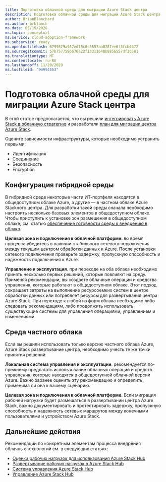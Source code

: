 ```yaml
---
title: Подготовка облачной среды для миграции Azure Stack центра
description: Подготовка облачной среды для миграции Azure Stack центра.
author: BrianBlanchard
ms.author: brblanch
ms.date: 05/19/2020
ms.topic: conceptual
ms.service: cloud-adoption-framework
ms.subservice: ready
ms.openlocfilehash: 6799879a957ed75c8c5557aa0787ee6f3fcb4472
ms.sourcegitcommit: 57b757759b676a22f13311640b8856557df36581
ms.translationtype: MT
ms.contentlocale: ru-RU
ms.lasthandoff: 11/20/2020
ms.locfileid: "94994553"
---
```

# <a name="ready-your-cloud-environment-for-azure-stack-hub-migration"></a>Подготовка облачной среды для миграции Azure Stack центра

В этой статье предполагается, что вы решили [интегрировать Azure Stack в облачную стратегию](./index.md) и разработали [план для миграции центра Azure Stack](./plan.md).

Оцените зависимости инфраструктуры, которые необходимо устранить первыми:

- Идентификация
- Соединение
- Безопасность
- Encryption

## <a name="hybrid-environment-configuration"></a>Конфигурация гибридной среды

В гибридной среде некоторые части ИТ-портфеля находятся в общедоступном облаке Azure, а другие — в частном облаке Azure Stackного центра. Для разработки такой среды сначала необходимо настроить несколько базовых элементов в общедоступном облаке. Чтобы приступить к установке зон размещения в общедоступном облаке, см. статью [обеспечение готовности среды к внедрению в облако](../../ready/index.md).

**Целевая зона и подключения к облачной платформе**. во время процесса убедитесь в наличии стабильного сетевого подключения между текущим центром обработки данных и Azure. После установки сетевого подключения проверьте задержку, пропускную способность и надежность подключения к Azure.

**Управление и эксплуатация**. при переходе на оба облака необходимо принять несколько первых решений, которые повлияют на среду. Применяя рекомендации, вы создаете облачные операции и средства управления, которые работают в общедоступном облаке. Этот подход сокращает затраты на выполнение ресурсоемких систем в центре обработки данных или потребляет ресурсы для развертывания центра Azure Stack. При переходе к любой из форм облака необходимо либо следовать рекомендациям, либо продолжить использовать существующие системы для управления операциями, управлением и изменениями.

## <a name="private-cloud-environment"></a>Среда частного облака

Если вы решили использовать только версию частного облака Azure, Azure Stack развертывание центра, необходимо учесть те же точки принятия решений:

**Локальная система управления и эксплуатации**. рекомендуется по-прежнему предлагать использование облачных операций и средств управления, которые находятся в общедоступной облачной версии Azure. Важно заранее оценить эту рекомендацию и определить, применима ли она к вашему сценарию.

**Целевая зона и подключения к облачной платформе**. Если миграция рабочей нагрузки будет размещаться в развертывании центра Azure Stack, важно документировать и протестировать задержку, пропускную способность и надежность сетевых маршрутов между конечными пользователями и устройством Azure Stack.

## <a name="next-steps"></a>Дальнейшие действия

Рекомендации по конкретным элементам процесса внедрения облачных технологий см. в следующих статьях:

- [Оценка рабочих нагрузок для использования Azure Stack Hub](./migrate-assess.md)
- [Развертывание рабочих нагрузок в Azure Stack Hub](./migrate-deploy.md)
- [Система управления Azure Stack Hub](./govern.md)
- [Управление Azure Stack Hub](./manage.md)
